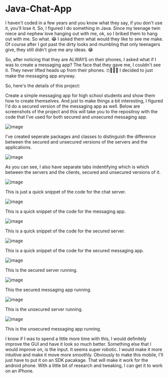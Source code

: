 # Java-Chat-App

I haven't coded in a few years and you know what they say, if you don't use it, you'll lose it. So, I figured I do something in Java. Since my teenage twin niece and nephew love hanging out with me, ok, so I bribed them to hang out with me. So what. 😂 I asked them what would they like to see me make. Of course after I got past the dirty looks and mumbling that only teenagers give, they still didn't give me any ideas. 😂

So, after noticing that they are ALWAYS on their phones, I asked what if I was to create a messaging app? The face that they gave me, I couldn't see it. They never lifted heads up from their phones. 🙄🤦🏽‍♂️ I decided to just make the messaging app anyway.

So, here's the details of this project:

Create a simple messaging app for high school students and show them how to create themselves. And just to make things a bit interesting, I figured I'd do a secured version of the messaging app as well. Below are screenshots of the project and this will take you to the repositroy with the code that I've used for both secured and unsecured messaging app.

![image](https://github.com/bgleton1031/Java-Chat-App/assets/24783681/785df622-ab95-4f48-8045-17a6ade9f004)

I've created seperate packages and classes to distinguish the difference between the secured and unsecured versions of the servers and the applications.

![image](https://github.com/bgleton1031/Java-Chat-App/assets/24783681/b4f53b34-d892-42f2-b5eb-a7fe61cf020c)

As you can see, I also have separate tabs indentifying which is which between the servers and the clients, secured and unsecured versions of it.

![image](https://github.com/bgleton1031/Java-Chat-App/assets/24783681/a4710254-e355-44a7-8bc4-fc4115566722)

This is just a quick snippet of the code for the chat server.

![image](https://github.com/bgleton1031/Java-Chat-App/assets/24783681/ffb3fe2d-41d6-4ed5-bf47-94f9c8b1ee2d)

This is a quick snippet of the code for the messaging app.

![image](https://github.com/bgleton1031/Java-Chat-App/assets/24783681/4fda6a1d-5434-43a0-9435-f86632633ed7)

This is a quick snippet of the code for the secured server.

![image](https://github.com/bgleton1031/Java-Chat-App/assets/24783681/c68cd76b-5f2e-4bcb-86b9-e8013ea3ab25)

This is a quick snippet of the code for the secured messaging app.

![image](https://github.com/bgleton1031/Java-Chat-App/assets/24783681/2f6361cf-3b7b-42a3-b2d1-849d9e6225df)

This is the secured server running.

![image](https://github.com/bgleton1031/Java-Chat-App/assets/24783681/ac6847ca-0cc7-4323-86bb-878fd512c360)

This the secured messaging app running.

![image](https://github.com/bgleton1031/Java-Chat-App/assets/24783681/9a6b13bb-7a97-44b2-ab2f-32f468dec8d7)

This is the unsecured server running.

![image](https://github.com/bgleton1031/Java-Chat-App/assets/24783681/965b6f48-1b6b-4e1f-8979-67c9e2e3e49a)

This is the unsecured messaging app running.

I know if I was to spend a little more time with this, I would definitely improve the GUI and have it look so much better. Something else that I would improve on, is the input. It seems super robotic. I would make it more intuitive and make it move more smoothly. Obviously to make this mobile, I'll just have to put it on an SDK pacakage. That will make it work for the android phone. With a little bit of research and tweaking, I can get it to work on an iPhone.







